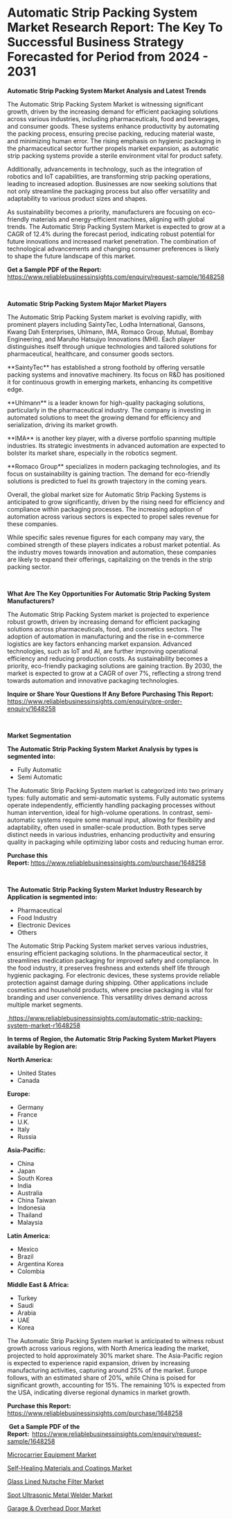 <p><h1>Automatic Strip Packing System Market Research Report: The Key To Successful Business Strategy Forecasted for Period from 2024 - 2031</h1></p><p><strong>Automatic Strip Packing System Market Analysis and Latest Trends</strong></p>
<p><p>The Automatic Strip Packing System Market is witnessing significant growth, driven by the increasing demand for efficient packaging solutions across various industries, including pharmaceuticals, food and beverages, and consumer goods. These systems enhance productivity by automating the packing process, ensuring precise packing, reducing material waste, and minimizing human error. The rising emphasis on hygienic packaging in the pharmaceutical sector further propels market expansion, as automatic strip packing systems provide a sterile environment vital for product safety.</p><p>Additionally, advancements in technology, such as the integration of robotics and IoT capabilities, are transforming strip packing operations, leading to increased adoption. Businesses are now seeking solutions that not only streamline the packaging process but also offer versatility and adaptability to various product sizes and shapes. </p><p>As sustainability becomes a priority, manufacturers are focusing on eco-friendly materials and energy-efficient machines, aligning with global trends. The Automatic Strip Packing System Market is expected to grow at a CAGR of 12.4% during the forecast period, indicating robust potential for future innovations and increased market penetration. The combination of technological advancements and changing consumer preferences is likely to shape the future landscape of this market.</p></p>
<p><strong>Get a Sample PDF of the Report:&nbsp;</strong> <a href="https://www.reliablebusinessinsights.com/enquiry/request-sample/1648258?utm_campaign=1470&utm_medium=2&utm_source=Github&utm_content=ia&utm_term=14102024&utm_id=automatic-strip-packing-system">https://www.reliablebusinessinsights.com/enquiry/request-sample/1648258</a></p>
<p>&nbsp;</p>
<p><strong>Automatic Strip Packing System Major Market Players</strong></p>
<p><p>The Automatic Strip Packing System market is evolving rapidly, with prominent players including SaintyTec, Lodha International, Gansons, Kwang Dah Enterprises, Uhlmann, IMA, Romaco Group, Mutual, Bombay Engineering, and Maruho Hatsujyo Innovations (MHI). Each player distinguishes itself through unique technologies and tailored solutions for pharmaceutical, healthcare, and consumer goods sectors.</p><p>**SaintyTec** has established a strong foothold by offering versatile packing systems and innovative machinery. Its focus on R&D has positioned it for continuous growth in emerging markets, enhancing its competitive edge.</p><p>**Uhlmann** is a leader known for high-quality packaging solutions, particularly in the pharmaceutical industry. The company is investing in automated solutions to meet the growing demand for efficiency and serialization, driving its market growth.</p><p>**IMA** is another key player, with a diverse portfolio spanning multiple industries. Its strategic investments in advanced automation are expected to bolster its market share, especially in the robotics segment.</p><p>**Romaco Group** specializes in modern packaging technologies, and its focus on sustainability is gaining traction. The demand for eco-friendly solutions is predicted to fuel its growth trajectory in the coming years.</p><p>Overall, the global market size for Automatic Strip Packing Systems is anticipated to grow significantly, driven by the rising need for efficiency and compliance within packaging processes. The increasing adoption of automation across various sectors is expected to propel sales revenue for these companies.</p><p>While specific sales revenue figures for each company may vary, the combined strength of these players indicates a robust market potential. As the industry moves towards innovation and automation, these companies are likely to expand their offerings, capitalizing on the trends in the strip packing sector.</p></p>
<p>&nbsp;</p>
<p><strong>What Are The Key Opportunities For Automatic Strip Packing System Manufacturers?</strong></p>
<p><p>The Automatic Strip Packing System market is projected to experience robust growth, driven by increasing demand for efficient packaging solutions across pharmaceuticals, food, and cosmetics sectors. The adoption of automation in manufacturing and the rise in e-commerce logistics are key factors enhancing market expansion. Advanced technologies, such as IoT and AI, are further improving operational efficiency and reducing production costs. As sustainability becomes a priority, eco-friendly packaging solutions are gaining traction. By 2030, the market is expected to grow at a CAGR of over 7%, reflecting a strong trend towards automation and innovative packaging technologies.</p></p>
<p><strong>Inquire or Share Your Questions If Any Before Purchasing This Report:</strong> <a href="https://www.reliablebusinessinsights.com/enquiry/pre-order-enquiry/1648258?utm_campaign=1470&utm_medium=2&utm_source=Github&utm_content=ia&utm_term=14102024&utm_id=automatic-strip-packing-system">https://www.reliablebusinessinsights.com/enquiry/pre-order-enquiry/1648258</a></p>
<p>&nbsp;</p>
<p><strong>Market Segmentation</strong></p>
<p><strong>The Automatic Strip Packing System Market Analysis by types is segmented into:</strong></p>
<p><ul><li>Fully Automatic</li><li>Semi Automatic</li></ul></p>
<p><p>The Automatic Strip Packing System market is categorized into two primary types: fully automatic and semi-automatic systems. Fully automatic systems operate independently, efficiently handling packaging processes without human intervention, ideal for high-volume operations. In contrast, semi-automatic systems require some manual input, allowing for flexibility and adaptability, often used in smaller-scale production. Both types serve distinct needs in various industries, enhancing productivity and ensuring quality in packaging while optimizing labor costs and reducing human error.</p></p>
<p><strong>Purchase this Report:&nbsp;</strong><a href="https://www.reliablebusinessinsights.com/purchase/1648258?utm_campaign=1470&utm_medium=2&utm_source=Github&utm_content=ia&utm_term=14102024&utm_id=automatic-strip-packing-system">https://www.reliablebusinessinsights.com/purchase/1648258</a></p>
<p>&nbsp;</p>
<p><strong>The Automatic Strip Packing System Market Industry Research by Application is segmented into:</strong></p>
<p><ul><li>Pharmaceutical</li><li>Food Industry</li><li>Electronic Devices</li><li>Others</li></ul></p>
<p><p>The Automatic Strip Packing System market serves various industries, ensuring efficient packaging solutions. In the pharmaceutical sector, it streamlines medication packaging for improved safety and compliance. In the food industry, it preserves freshness and extends shelf life through hygienic packaging. For electronic devices, these systems provide reliable protection against damage during shipping. Other applications include cosmetics and household products, where precise packaging is vital for branding and user convenience. This versatility drives demand across multiple market segments.</p></p>
<p><a href="https://www.reliablebusinessinsights.com/automatic-strip-packing-system-market-r1648258?utm_campaign=1470&utm_medium=2&utm_source=Github&utm_content=ia&utm_term=14102024&utm_id=automatic-strip-packing-system">&nbsp;https://www.reliablebusinessinsights.com/automatic-strip-packing-system-market-r1648258</a></p>
<p><strong>In terms of Region, the Automatic Strip Packing System Market Players available by Region are:</strong></p>
<p>
    <p> <strong> North America: </strong>
        <ul>
            <li>United States</li>
            <li>Canada</li>
        </ul>
        </p> 
    <p> <strong> Europe: </strong>
        <ul>
            <li>Germany</li>
            <li>France</li>
            <li>U.K.</li>
            <li>Italy</li>
            <li>Russia</li>
        </ul>
        </p> 
    <p> <strong> Asia-Pacific: </strong>
        <ul>
            <li>China</li>
            <li>Japan</li>
            <li>South Korea</li>
            <li>India</li>
            <li>Australia</li>
            <li>China Taiwan</li>
            <li>Indonesia</li>
            <li>Thailand</li>
            <li>Malaysia</li>
        </ul>
        </p> 
    <p> <strong> Latin America: </strong>
        <ul>
            <li>Mexico</li>
            <li>Brazil</li>
            <li>Argentina Korea</li>
            <li>Colombia</li>
        </ul>
        </p> 
    <p> <strong> Middle East & Africa: </strong>
        <ul>
            <li>Turkey</li>
            <li>Saudi</li>
            <li>Arabia</li>
            <li>UAE</li>
            <li>Korea</li>
        </ul>
    </p>
    </p>
<p><p>The Automatic Strip Packing System market is anticipated to witness robust growth across various regions, with North America leading the market, projected to hold approximately 30% market share. The Asia-Pacific region is expected to experience rapid expansion, driven by increasing manufacturing activities, capturing around 25% of the market. Europe follows, with an estimated share of 20%, while China is poised for significant growth, accounting for 15%. The remaining 10% is expected from the USA, indicating diverse regional dynamics in market growth.</p></p>
<p><strong>Purchase this Report: </strong><a href="https://www.reliablebusinessinsights.com/purchase/1648258?utm_campaign=1470&utm_medium=2&utm_source=Github&utm_content=ia&utm_term=14102024&utm_id=automatic-strip-packing-system">https://www.reliablebusinessinsights.com/purchase/1648258</a></p>
<p>&nbsp;<strong>Get a Sample PDF of the Report:&nbsp;&nbsp;</strong><a href="https://www.reliablebusinessinsights.com/enquiry/request-sample/1648258?utm_campaign=1470&utm_medium=2&utm_source=Github&utm_content=ia&utm_term=14102024&utm_id=automatic-strip-packing-system">https://www.reliablebusinessinsights.com/enquiry/request-sample/1648258</a></p>
<p><strong></strong></p>
<p><p><a href="https://www.linkedin.com/pulse/evolution-microcarrier-equipment-market-key-shifts-from-2024-mf7pe?trk=public_post_embed_feed-article-content&utm_campaign=1470&utm_medium=2&utm_source=Github&utm_content=ia&utm_term=14102024&utm_id=automatic-strip-packing-system">Microcarrier Equipment Market</a></p><p><a href="https://www.linkedin.com/pulse/exploring-self-healing-materials-coatings-market-dynamics-vrlkc?trk=public_post_embed_feed-article-content&utm_campaign=1470&utm_medium=2&utm_source=Github&utm_content=ia&utm_term=14102024&utm_id=automatic-strip-packing-system">Self-Healing Materials and Coatings Market</a></p><p><a href="https://www.linkedin.com/pulse/glass-lined-nutsche-filter-market-forecast-global-trends-analysis-ojclc?trk=public_post_embed_feed-article-content&utm_campaign=1470&utm_medium=2&utm_source=Github&utm_content=ia&utm_term=14102024&utm_id=automatic-strip-packing-system">Glass Lined Nutsche Filter Market</a></p><p><a href="https://www.linkedin.com/pulse/insights-spot-ultrasonic-metal-welder-industry-market-financial-mga3c?trk=public_post_embed_feed-article-content&utm_campaign=1470&utm_medium=2&utm_source=Github&utm_content=ia&utm_term=14102024&utm_id=automatic-strip-packing-system">Spot Ultrasonic Metal Welder Market</a></p><p><a href="https://www.linkedin.com/pulse/investment-opportunities-garage-overhead-door-sector-risk-0qsvc?trk=public_post_embed_feed-article-content&utm_campaign=1470&utm_medium=2&utm_source=Github&utm_content=ia&utm_term=14102024&utm_id=automatic-strip-packing-system">Garage & Overhead Door Market</a></p></p>